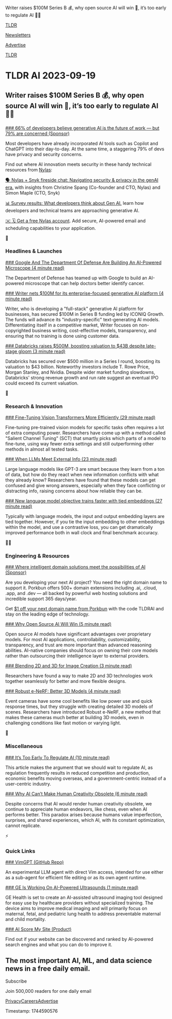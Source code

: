 Writer raises $100M Series B 💰, why open source AI will win 💪, it’s too early to regulate AI 🧑‍⚖️

[TLDR](/)

[Newsletters](/newsletters)

[Advertise](https://advertise.tldr.tech/)

[TLDR](/)

# TLDR AI 2023-09-19

## Writer raises $100M Series B 💰, why open source AI will win 💪, it’s too early to regulate AI 🧑‍⚖️

### 

[### 66% of developers believe generative AI is the future of work — but 79% are concerned (Sponsor)](https://www.nylas.com/developers-guide-to-generative-ai/?utm_source=tldr&amp;utm_medium=sponsoredemail&amp;utm_campaign=FY23Q3-TLDR-AI-1P&amp;utm_content=2023-09-19-issue-genAIguide)

Most developers have already incorporated AI tools such as Copilot and ChatGPT into their day-to-day. At the same time, a staggering 79% of devs have privacy and security concerns.

Find out where AI innovation meets security in these handy technical resources from [Nylas](https://dashboard.nylas.com/register?utm_source=tldr&utm_medium=sponsoredemail&utm_campaign=FY23Q3-TLDR-AI-1P&utm_content=2023-09-19-issue-DSU):

[🗣️ Nylas + Snyk fireside chat: Navigating security & privacy in the genAI era.](https://info.nylas.com/Webinar-nylas-snyk-generative-ai-fireside-chat.html?utm_source=tldr&utm_medium=sponsoredemail&utm_campaign=FY23Q3-TLDR-AI-1P&utm_content=2023-09-19-issue-snykfiresidechat) with insights from Christine Spang (Co-founder and CTO, Nylas) and Simon Maple (CTO, Snyk)

[📊 Survey results: What developers think about Gen AI.](https://www.nylas.com/developers-guide-to-generative-ai/?utm_source=tldr&utm_medium=sponsoredemail&utm_campaign=FY23Q3-TLDR-AI-1P&utm_content=2023-09-19-issue-genAIguide) learn how developers and technical teams are approaching generative AI.

[✉️ 🗓️ Get a free Nylas account](https://dashboard.nylas.com/register?utm_source=tldr&utm_medium=sponsoredemail&utm_campaign=FY23Q3-TLDR-AI-1P&utm_content=2023-09-19-issue-DSU). Add secure, AI-powered email and scheduling capabilities to your application.

🚀

### Headlines & Launches

[### Google And The Department Of Defense Are Building An AI-Powered Microscope (4 minute read)](https://www.cnbc.com/2023/09/18/google-dod-built-an-ai-powered-microscope-to-help-doctors-spot-cancer.html?utm_source=tldrai)

The Department of Defense has teamed up with Google to build an AI-powered microscope that can help doctors better identify cancer.

[### Writer nets $100M for its enterprise-focused generative AI platform (4 minute read)](https://techcrunch.com/2023/09/18/writer-nets-100m-for-its-enterprise-focused-generative-ai-platform/?utm_source=tldrai)

Writer, who is developing a "full-stack" generative AI platform for businesses, has secured $100M in Series B funding led by ICONIQ Growth. The funds will advance its "industry-specific" text-generating AI models. Differentiating itself in a competitive market, Writer focuses on non-copyrighted business writing, cost-effective models, transparency, and ensuring that no training is done using customer data.

[### Databricks raises $500M, boosting valuation to $43B despite late-stage gloom (3 minute read)](https://techcrunch.com/2023/09/14/databricks-raises-500m-more-boosting-valuation-to-43b-despite-late-stage-gloom/?utm_source=tldrai)

Databricks has secured over $500 million in a Series I round, boosting its valuation to $43 billion. Noteworthy investors include T. Rowe Price, Morgan Stanley, and Nvidia. Despite wider market funding slowdowns, Databricks' strong revenue growth and run rate suggest an eventual IPO could exceed its current valuation.

🧠

### Research & Innovation

[### Fine-Tuning Vision Transformers More Efficiently (29 minute read)](https://arxiv.org/abs/2309.08513v1?utm_source=tldrai)

Fine-tuning pre-trained vision models for specific tasks often requires a lot of extra computing power. Researchers have come up with a method called "Salient Channel Tuning" (SCT) that smartly picks which parts of a model to fine-tune, using way fewer extra settings and still outperforming other methods in almost all tested tasks.

[### When LLMs Meet External Info (23 minute read)](https://arxiv.org/abs/2309.08594v1?utm_source=tldrai)

Large language models like GPT-3 are smart because they learn from a ton of data, but how do they react when new information conflicts with what they already know? Researchers have found that these models can get confused and give wrong answers, especially when they face conflicting or distracting info, raising concerns about how reliable they can be.

[### New language model objective trains faster with tied embeddings (27 minute read)](https://arxiv.org/abs/2309.08351?utm_source=tldrai)

Typically with language models, the input and output embedding layers are tied together. However, if you tie the input embedding to other embeddings within the model, and use a contrastive loss, you can get dramatically improved performance both in wall clock and final benchmark accuracy.

👨‍💻

### Engineering & Resources

[### Where intelligent domain solutions meet the possibilities of AI (Sponsor)](https://porkbun.com/land/dot-pro-domain-name-registration?coupon=DOTPROFREE2&amp;utm_source=TLDRWebDev&amp;utm_medium=Newsletter&amp;utm_campaign=TLDR2023)

Are you developing your next AI project? You need the right domain name to support it. Porkbun offers 500+ domain extensions including .ai, .cloud, .app, and .dev — all backed by powerful web hosting solutions and incredible support 365 days/year.

Get [$1 off your next domain name from Porkbun](https://porkbun.com/land/dot-pro-domain-name-registration?coupon=DOTPROFREE2&utm_source=TLDRWebDev&utm_medium=Newsletter&utm_campaign=TLDR2023) with the code TLDRAI and stay on the leading edge of technology.

[### Why Open Source AI Will Win (5 minute read)](https://varunshenoy.substack.com/p/why-open-source-ai-will-win?utm_source=tldrai)

Open source AI models have significant advantages over proprietary models. For most AI applications, controllability, customizability, transparency, and trust are more important than advanced reasoning abilities. AI-native companies should focus on owning their core models rather than outsourcing their intelligence layer to external providers.

[### Blending 2D and 3D for Image Creation (3 minute read)](https://www.obukhov.ai/repainting_3d_assets?utm_source=tldrai)

Researchers have found a way to make 2D and 3D technologies work together seamlessly for better and more flexible designs.

[### Robust e-NeRF: Better 3D Models (4 minute read)](https://wengflow.github.io/robust-e-nerf/?utm_source=tldrai)

Event cameras have some cool benefits like low power use and quick response times, but they struggle with creating detailed 3D models of scenes. Researchers have introduced Robust e-NeRF, a new method that makes these cameras much better at building 3D models, even in challenging conditions like fast motion or varying light.

🎁

### Miscellaneous

[### It’s Too Early To Regulate AI (10 minute read)](https://blog.eladgil.com/p/ai-regulation?utm_source=tldrai)

This article makes the argument that we should wait to regulate AI, as regulation frequently results in reduced competition and production, economic benefits moving overseas, and a government-centric instead of a user-centric industry.

[### Why AI Can’t Make Human Creativity Obsolete (6 minute read)](https://thealgorithmicbridge.substack.com/p/why-ai-cant-make-human-creativity?utm_source=tldrai)

Despite concerns that AI would render human creativity obsolete, we continue to appreciate human endeavors, like chess, even when AI performs better. This paradox arises because humans value imperfection, surprises, and shared experiences, which AI, with its constant optimization, cannot replicate.

⚡️

### Quick Links

[### VimGPT (GitHub Repo)](https://github.com/nsbradford/VimGPT?utm_source=tldrai)

An experimental LLM agent with direct Vim access, intended for use either as a sub-agent for efficient file editing or as its own agent runtime.

[### GE Is Working On AI-Powered Ultrasounds (1 minute read)](https://www.engadget.com/ge-is-working-on-ai-powered-ultrasounds-to-combat-pediatric-and-maternal-mortality-rates-034020572.html?utm_source=tldrai)

GE Health is set to create an AI-assisted ultrasound imaging tool designed for easy use by healthcare providers without specialized training. The device aims to improve medical imaging and will primarily focus on maternal, fetal, and pediatric lung health to address preventable maternal and child mortality.

[### AI Score My Site (Product)](https://sitespeak.ai/tools/ai-score-my-site?utm_source=tldrai)

Find out if your website can be discovered and ranked by AI-powered search engines and what you can do to improve it.

## The most important AI, ML, and data science news in a free daily email.

Subscribe

Join 500,000 readers for one daily email

[Privacy](/privacy)[Careers](https://jobs.ashbyhq.com/tldr.tech)[Advertise](/ai/advertise)

Timestamp: 1744590576